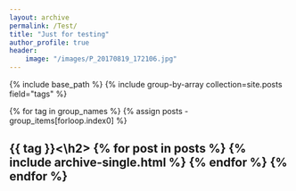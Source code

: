 ```yaml
---
layout: archive
permalink: /Test/
title: "Just for testing"
author_profile: true
header:
	image: "/images/P_20170819_172106.jpg"
---
```


{% include base_path %}
{% include group-by-array collection=site.posts field="tags" %}

{% for tag in group_names %}
	{% assign posts - group_items[forloop.index0] %}
	<h2 id="{{ tag | slugify }}" class="archive__subtitle">{{ tag }}<\h2>
	{% for post in posts %}
		{% include archive-single.html %}
	{% endfor %}
{% endfor %}